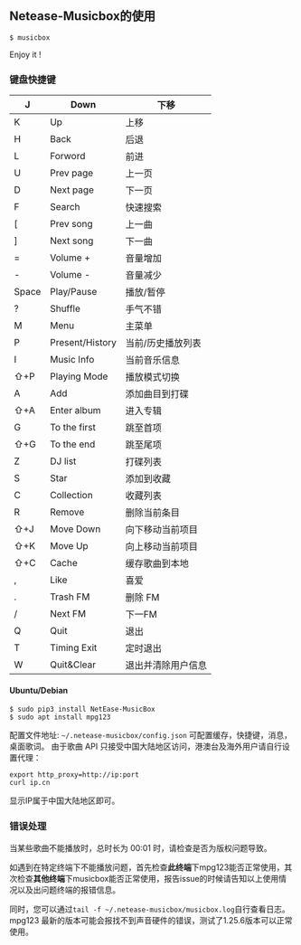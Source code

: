 ## Netease-Musicbox的使用

```
$ musicbox
```

Enjoy it !

### 键盘快捷键

| J     | Down            | 下移               |
| ----- | --------------- | ------------------ |
| K     | Up              | 上移               |
| H     | Back            | 后退               |
| L     | Forword         | 前进               |
| U     | Prev page       | 上一页             |
| D     | Next page       | 下一页             |
| F     | Search          | 快速搜索           |
| [     | Prev song       | 上一曲             |
| ]     | Next song       | 下一曲             |
| =     | Volume +        | 音量增加           |
| -     | Volume -        | 音量减少           |
| Space | Play/Pause      | 播放/暂停          |
| ?     | Shuffle         | 手气不错           |
| M     | Menu            | 主菜单             |
| P     | Present/History | 当前/历史播放列表  |
| I     | Music Info      | 当前音乐信息       |
| ⇧+P   | Playing Mode    | 播放模式切换       |
| A     | Add             | 添加曲目到打碟     |
| ⇧+A   | Enter album     | 进入专辑           |
| G     | To the first    | 跳至首项           |
| ⇧+G   | To the end      | 跳至尾项           |
| Z     | DJ list         | 打碟列表           |
| S     | Star            | 添加到收藏         |
| C     | Collection      | 收藏列表           |
| R     | Remove          | 删除当前条目       |
| ⇧+J   | Move Down       | 向下移动当前项目   |
| ⇧+K   | Move Up         | 向上移动当前项目   |
| ⇧+C   | Cache           | 缓存歌曲到本地     |
| ,     | Like            | 喜爱               |
| .     | Trash FM        | 删除 FM            |
| /     | Next FM         | 下一FM             |
| Q     | Quit            | 退出               |
| T     | Timing Exit     | 定时退出           |
| W     | Quit&Clear      | 退出并清除用户信息 |

#### Ubuntu/Debian

```
$ sudo pip3 install NetEase-MusicBox
$ sudo apt install mpg123
```

配置文件地址: `~/.netease-musicbox/config.json` 可配置缓存，快捷键，消息，桌面歌词。 由于歌曲 API 只接受中国大陆地区访问，港澳台及海外用户请自行设置代理：

```
export http_proxy=http://ip:port
curl ip.cn
```

显示IP属于中国大陆地区即可。

### 错误处理

当某些歌曲不能播放时，总时长为 00:01 时，请检查是否为版权问题导致。

如遇到在特定终端下不能播放问题，首先检查**此终端**下mpg123能否正常使用，其次检查**其他终端**下musicbox能否正常使用，报告issue的时候请告知以上使用情况以及出问题终端的报错信息。

同时，您可以通过`tail -f ~/.netease-musicbox/musicbox.log`自行查看日志。 mpg123 最新的版本可能会报找不到声音硬件的错误，测试了1.25.6版本可以正常使用。